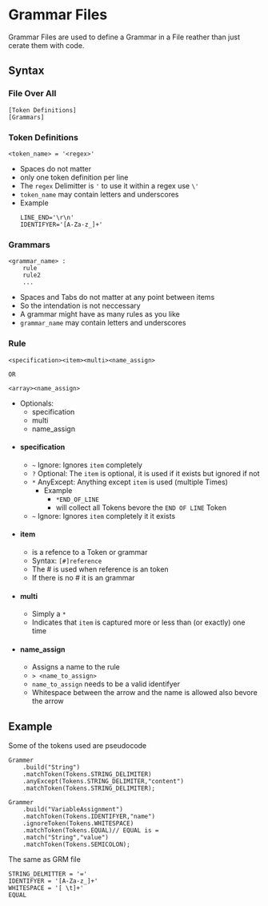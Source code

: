 # Grammar Files
Grammar Files are used to define a Grammar in a File reather than just cerate them with code.

## Syntax
### File Over All
```
[Token Definitions]
[Grammars]
```
### Token Definitions
```
<token_name> = '<regex>'
```

 - Spaces do not matter
 - only one token definition per line
 - The `regex` Delimitter is `'` to use it within a regex use `\'`
 - `token_name` may contain letters and underscores
 - Example
	```
	LINE_END='\r\n'
	IDENTIFYER='[A-Za-z_]+'
	```
### Grammars
```
<grammar_name> :
	rule
	rule2
	...
```
 - Spaces and Tabs do not matter at any point between items
 - So the intendation is not neccessary
 - A grammar might have as many rules as you like
 - `grammar_name` may contain letters and underscores

### Rule
```
<specification><item><multi><name_assign>

OR

<array><name_assign>
```

 - Optionals:
	 - specification
	 - multi
	 - name_assign
 - #### specification
	 - `~` Ignore: Ignores `item` completely
	 - `?` Optional: The `item` is optional, it is used if it exists but ignored if not
	 - `*` AnyExcept: Anything except `item` is used (multiple Times)
		 - Example
			 - `*END_OF_LINE` 
			 - will collect all Tokens bevore the `END OF LINE` Token
	 - `~` Ignore: Ignores `item` completely it it exists
 - #### item
	 - is a refence to a Token or grammar
	 - Syntax: `[#]reference`
	 - The # is used when reference is an token
	 - If there is no # it is an grammar
 - #### multi
	 - Simply a `*`
	 - Indicates that `item` is captured more or less than (or exactly) one time
 - #### name_assign
	 - Assigns a name to the rule
	 - `> <name_to_assign>`
	 - `name_to_assign` needs to be a valid identifyer
	 - Whitespace between the arrow and the name is allowed also bevore the arrow

## Example
Some of the tokens used are pseudocode

    Grammer
	    .build("String")
	    .matchToken(Tokens.STRING_DELIMITER)
	    .anyExcept(Tokens.STRING_DELIMITER,"content")
	    .matchToken(Tokens.STRING_DELIMITER);

    Grammer
	    .build("VariableAssignment")
	    .matchToken(Tokens.IDENTIFYER,"name")
	    .ignoreToken(Tokens.WHITESPACE)
	    .matchToken(Tokens.EQUAL)// EQUAL is =
	    .match("String","value")
	    .matchToken(Tokens.SEMICOLON);
The same as GRM file

    STRING_DELMITTER = '='
    IDENTIFYER = '[A-Za-z_]+'
    WHITESPACE = '[ \t]+'
    EQUAL

<!--stackedit_data:
eyJoaXN0b3J5IjpbLTI2NzQxOTA4Nyw3MzA5MTIzNjgsLTEyNT
AwMzMwNjJdfQ==
-->